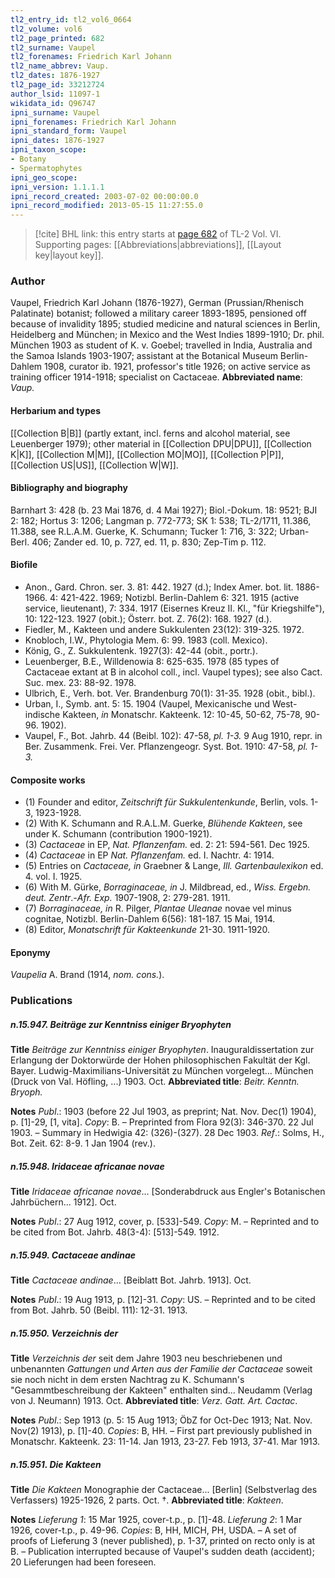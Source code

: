 ```yaml
---
tl2_entry_id: tl2_vol6_0664
tl2_volume: vol6
tl2_page_printed: 682
tl2_surname: Vaupel
tl2_forenames: Friedrich Karl Johann
tl2_name_abbrev: Vaup.
tl2_dates: 1876-1927
tl2_page_id: 33212724
author_lsid: 11097-1
wikidata_id: Q96747
ipni_surname: Vaupel
ipni_forenames: Friedrich Karl Johann
ipni_standard_form: Vaupel
ipni_dates: 1876-1927
ipni_taxon_scope: 
- Botany
- Spermatophytes
ipni_geo_scope: 
ipni_version: 1.1.1.1
ipni_record_created: 2003-07-02 00:00:00.0
ipni_record_modified: 2013-05-15 11:27:55.0
---
```



> [!cite] BHL link: this entry starts at [page 682](https://www.biodiversitylibrary.org/page/33212724) of TL-2 Vol. VI.
> Supporting pages: [[Abbreviations|abbreviations]], [[Layout key|layout key]].

### Author

Vaupel, Friedrich Karl Johann (1876-1927), German (Prussian/Rhenisch Palatinate) botanist; followed a military career 1893-1895, pensioned off because of invalidity 1895; studied medicine and natural sciences in Berlin, Heidelberg and München; in Mexico and the West Indies 1899-1910; Dr. phil. München 1903 as student of K. v. Goebel; travelled in India, Australia and the Samoa Islands 1903-1907; assistant at the Botanical Museum Berlin-Dahlem 1908, curator ib. 1921, professor's title 1926; on active service as training officer 1914-1918; specialist on Cactaceae. 
**Abbreviated name**: *Vaup.*

#### Herbarium and types

[[Collection B|B]] (partly extant, incl. ferns and alcohol material, see Leuenberger 1979); other material in [[Collection DPU|DPU]], [[Collection K|K]], [[Collection M|M]], [[Collection MO|MO]], [[Collection P|P]], [[Collection US|US]], [[Collection W|W]].

#### Bibliography and biography

Barnhart 3: 428 (b. 23 Mai 1876, d. 4 Mai 1927); Biol.-Dokum. 18: 9521; BJI 2: 182; Hortus 3: 1206; Langman p. 772-773; SK 1: 538; TL-2/1711, 11.386, 11.388, see R.L.A.M. Guerke, K. Schumann; Tucker 1: 716, 3: 322; Urban-Berl. 406; Zander ed. 10, p. 727, ed. 11, p. 830; Zep-Tim p. 112.

#### Biofile

- Anon., Gard. Chron. ser. 3. 81: 442. 1927 (d.); Index Amer. bot. lit. 1886-1966. 4: 421-422. 1969; Notizbl. Berlin-Dahlem 6: 321. 1915 (active service, lieutenant), 7: 334. 1917 (Eisernes Kreuz II. Kl., "für Kriegshilfe"), 10: 122-123. 1927 (obit.); Österr. bot. Z. 76(2): 168. 1927 (d.).
- Fiedler, M., Kakteen und andere Sukkulenten 23(12): 319-325. 1972.
- Knobloch, I.W., Phytologia Mem. 6: 99. 1983 (coll. Mexico).
- König, G., Z. Sukkulentenk. 1927(3): 42-44 (obit., portr.).
- Leuenberger, B.E., Willdenowia 8: 625-635. 1978 (85 types of Cactaceae extant at B in alcohol coll., incl. Vaupel types); see also Cact. Suc. mex. 23: 88-92. 1978.
- Ulbrich, E., Verh. bot. Ver. Brandenburg 70(1): 31-35. 1928 (obit., bibl.).
- Urban, I., Symb. ant. 5: 15. 1904 (Vaupel, Mexicanische und West-indische Kakteen, *in* Monatschr. Kakteenk. 12: 10-45, 50-62, 75-78, 90-96. 1902).
- Vaupel, F., Bot. Jahrb. 44 (Beibl. 102): 47-58, *pl. 1-3.* 9 Aug 1910, repr. in Ber. Zusammenk. Frei. Ver. Pflanzengeogr. Syst. Bot. 1910: 47-58, *pl. 1-3.*

#### Composite works

- (1) Founder and editor, *Zeitschrift für Sukkulentenkunde*, Berlin, vols. 1-3, 1923-1928.
- (2) With K. Schumann and R.A.L.M. Guerke, *Blühende Kakteen*, see under K. Schumann (contribution 1900-1921).
- (3) *Cactaceae* in EP, *Nat. Pflanzenfam.* ed. 2: 21: 594-561. Dec 1925.
- (4) *Cactaceae* in EP *Nat. Pflanzenfam.* ed. I. Nachtr. 4: 1914.
- (5) Entries on *Cactaceae, in* Graebner & Lange, *Ill. Gartenbaulexikon* ed. 4. vol. I. 1925.
- (6) With M. Gürke, *Borraginaceae, in* J. Mildbread, ed., *Wiss. Ergebn. deut. Zentr*.-*Afr. Exp.* 1907-1908, 2: 279-281. 1911.
- (7) *Borraginaceae, in* R. Pilger, *Plantae Uleanae* novae vel minus cognitae, Notizbl. Berlin-Dahlem 6(56): 181-187. 15 Mai, 1914.
- (8) Editor, *Monatschrift für Kakteenkunde* 21-30. 1911-1920.

#### Eponymy

*Vaupelia* A. Brand (1914, *nom. cons.*).

### Publications

##### n.15.947. Beiträge zur Kenntniss einiger Bryophyten

**Title**
*Beiträge zur Kenntniss einiger Bryophyten*. Inauguraldissertation zur Erlangung der Doktorwürde der Hohen philosophischen Fakultät der Kgl. Bayer. Ludwig-Maximilians-Universität zu München vorgelegt... München (Druck von Val. Höfling, ...) 1903. Oct.
**Abbreviated title**: *Beitr. Kenntn. Bryoph.*

**Notes**
*Publ*.: 1903 (before 22 Jul 1903, as preprint; Nat. Nov. Dec(1) 1904), p. \[1\]-29, \[1, vita\].
*Copy*: B. – Preprinted from Flora 92(3): 346-370. 22 Jul 1903. – Summary in Hedwigia 42: (326)-(327). 28 Dec 1903.
*Ref*.: Solms, H., Bot. Zeit. 62: 8-9. 1 Jan 1904 (rev.).

##### n.15.948. Iridaceae africanae novae

**Title**
*Iridaceae africanae novae*... \[Sonderabdruck aus Engler's Botanischen Jahrbüchern... 1912\]. Oct.

**Notes**
*Publ*.: 27 Aug 1912, cover, p. \[533\]-549. *Copy*: M. – Reprinted and to be cited from Bot. Jahrb. 48(3-4): \[513\]-549. 1912.

##### n.15.949. Cactaceae andinae

**Title**
*Cactaceae andinae*... \[Beiblatt Bot. Jahrb. 1913\]. Oct.

**Notes**
*Publ*.: 19 Aug 1913, p. \[12\]-31. *Copy*: US. – Reprinted and to be cited from Bot. Jahrb. 50 (Beibl. 111): 12-31. 1913.

##### n.15.950. Verzeichnis der

**Title**
*Verzeichnis der* seit dem Jahre 1903 neu beschriebenen und unbenannten *Gattungen und Arten aus der Familie der Cactaceae* soweit sie noch nicht in dem ersten Nachtrag zu K. Schumann's "Gesammtbeschreibung der Kakteen" enthalten sind... Neudamm (Verlag von J. Neumann) 1913. Oct.
**Abbreviated title**: *Verz. Gatt. Art. Cactac*.

**Notes**
*Publ*.: Sep 1913 (p. 5: 15 Aug 1913; ÖbZ for Oct-Dec 1913; Nat. Nov. Nov(2) 1913), p. \[1\]-40. *Copies*: B, HH. – First part previously published in Monatschr. Kakteenk. 23: 11-14. Jan 1913, 23-27. Feb 1913, 37-41. Mar 1913.

##### n.15.951. Die Kakteen

**Title**
*Die Kakteen* Monographie der Cactaceae... \[Berlin\] (Selbstverlag des Verfassers) 1925-1926, 2 parts. Oct. †.
**Abbreviated title**: *Kakteen*.

**Notes**
*Lieferung 1*: 15 Mar 1925, cover-t.p., p. \[1\]-48.
*Lieferung 2*: 1 Mar 1926, cover-t.p., p. 49-96.
*Copies*: B, HH, MICH, PH, USDA. – A set of proofs of Lieferung 3 (never published), p. 1-37, printed on recto only is at B. – Publication interrupted because of Vaupel's sudden death (accident); 20 Lieferungen had been foreseen.

